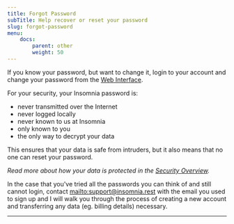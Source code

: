 ```yaml
---
title: Forgot Password
subTitle: Help recover or reset your password
slug: forgot-password
menu:
    docs:
        parent: other
        weight: 50
---
```


<p class="notice info">
If you know your password, but want to change it, login to your account and change your
password from the <a href="/app/change-password/">Web Interface</a>.
</p>

For your security, your Insomnia password is:

- never transmitted over the Internet
- never logged locally
- never known to us at Insomnia
- only known to you
- the only way to decrypt your data

This ensures that your data is safe from intruders, but it also means that no one 
can reset your password.

_Read more about how your data is protected in the 
[Security Overview](/documentation/security/)._

In the case that you've tried all the passwords you can think of and still cannot login, contact
[mailto:support@insomnia.rest](support@insomnia.rest) with the email you used to sign up
and I will walk you through the process of creating a new account and transferring any
data (eg. billing details) necessary.

--- 

